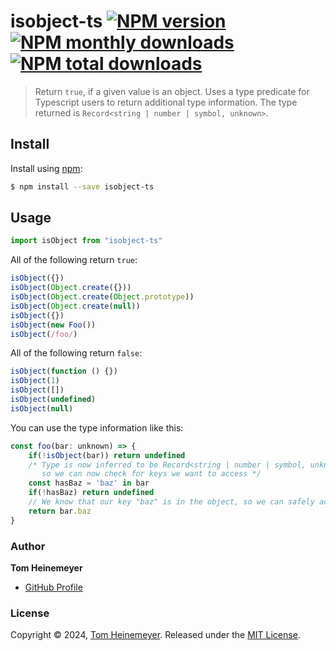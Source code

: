 # isobject-ts [![NPM version](https://img.shields.io/npm/v/isobject-ts.svg?style=flat)](https://www.npmjs.com/package/isobject-ts) [![NPM monthly downloads](https://img.shields.io/npm/dm/isobject-ts.svg?style=flat)](https://npmjs.org/package/isobject-ts) [![NPM total downloads](https://img.shields.io/npm/dt/isobject-ts.svg?style=flat)](https://npmjs.org/package/isobject-ts)

> Return `true`, if a given value is an object. Uses a type predicate for Typescript users to return additional type information. The type returned is `Record<string | number | symbol, unknown>`.

## Install

Install using [npm](https://www.npmjs.com/):

```sh
$ npm install --save isobject-ts
```

## Usage

```ts
import isObject from "isobject-ts"
```

All of the following return `true`:

```js
isObject({})
isObject(Object.create({}))
isObject(Object.create(Object.prototype))
isObject(Object.create(null))
isObject({})
isObject(new Foo())
isObject(/foo/)
```

All of the following return `false`:

```js
isObject(function () {})
isObject(1)
isObject([])
isObject(undefined)
isObject(null)
```

You can use the type information like this:

```js
const foo(bar: unknown) => {
    if(!isObject(bar)) return undefined
    /* Type is now inferred to be Record<string | number | symbol, unknown>, 
       so we can now check for keys we want to access */
    const hasBaz = 'baz' in bar
    if(!hasBaz) return undefined
    // We know that our key "baz" is in the object, so we can safely access it
    return bar.baz
}
```

### Author

**Tom Heinemeyer**

- [GitHub Profile](https://github.com/TomHeinemeyer)

### License

Copyright © 2024, [Tom Heinemeyer](https://github.com/TomHeinemeyer).
Released under the [MIT License](LICENSE).
